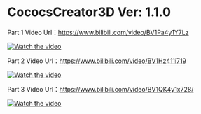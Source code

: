 # CococsCreator3D Ver: 1.1.0

Part 1 Video Url：https://www.bilibili.com/video/BV1Pa4y1Y7Lz



[![Watch the video](https://i0.hdslb.com/bfs/archive/d35cc13f9c21320a1bc45be94f64c7e51f6e486a.jpg_640x400.jpg)](https://www.bilibili.com/video/BV1Pa4y1Y7Lz/)

Part 2 Video Url：https://www.bilibili.com/video/BV1Hz411i719

[![Watch the video](https://i2.hdslb.com/bfs/archive/73776089166ee4f3a03333b3a98ca37789cdaebc.jpg_640x400.jpg)](https://www.bilibili.com/video/BV1Hz411i719/)

Part 3 Video Url：https://www.bilibili.com/video/BV1QK4y1x728/

[![Watch the video](https://i0.hdslb.com/bfs/archive/32d6f9b171cd1d5c37e3dea6b2f1dab6382ad361.jpg_640x400.jpg)](https://www.bilibili.com/video/BV1QK4y1x728/)
